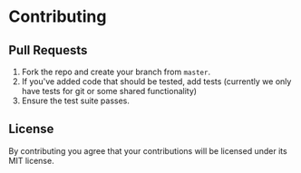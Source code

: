 # Contributing

## Pull Requests
1. Fork the repo and create your branch from `master`.
2. If you've added code that should be tested, add tests (currently we only have tests for git or some shared functionality)
3. Ensure the test suite passes.

## License
By contributing you agree that your contributions will be licensed under its MIT license.
